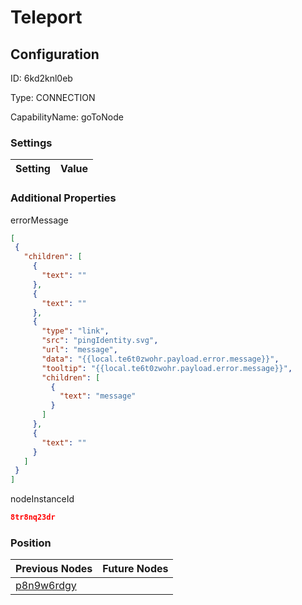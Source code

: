 # Teleport
## Configuration
ID:  6kd2knl0eb

Type: CONNECTION 

CapabilityName: goToNode

### Settings
| Setting | Value  |
| :------------------------ | ---------------------------------------- |
 




### Additional Properties
errorMessage
 ```json 
[
  {
    "children": [
      {
        "text": ""
      },
      {
        "text": ""
      },
      {
        "type": "link",
        "src": "pingIdentity.svg",
        "url": "message",
        "data": "{{local.te6t0zwohr.payload.error.message}}",
        "tooltip": "{{local.te6t0zwohr.payload.error.message}}",
        "children": [
          {
            "text": "message"
          }
        ]
      },
      {
        "text": ""
      }
    ]
  }
]
```


nodeInstanceId
 ```json 
8tr8nq23dr
```




### Position
| Previous Nodes | Future Nodes |
| :------------- | ------------ |
| [p8n9w6rdgy](./p8n9w6rdgy.md) |  |